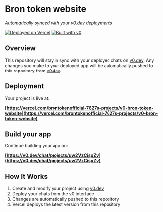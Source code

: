 # Bron token website

*Automatically synced with your [v0.dev](https://v0.dev) deployments*

[![Deployed on Vercel](https://img.shields.io/badge/Deployed%20on-Vercel-black?style=for-the-badge&logo=vercel)](https://vercel.com/brontokenofficial-7627s-projects/v0-bron-token-website)
[![Built with v0](https://img.shields.io/badge/Built%20with-v0.dev-black?style=for-the-badge)](https://v0.dev/chat/projects/uw2VzCispZv)

## Overview

This repository will stay in sync with your deployed chats on [v0.dev](https://v0.dev).
Any changes you make to your deployed app will be automatically pushed to this repository from [v0.dev](https://v0.dev).

## Deployment

Your project is live at:

**[https://vercel.com/brontokenofficial-7627s-projects/v0-bron-token-website](https://vercel.com/brontokenofficial-7627s-projects/v0-bron-token-website)**

## Build your app

Continue building your app on:

**[https://v0.dev/chat/projects/uw2VzCispZv](https://v0.dev/chat/projects/uw2VzCispZv)**

## How It Works

1. Create and modify your project using [v0.dev](https://v0.dev)
2. Deploy your chats from the v0 interface
3. Changes are automatically pushed to this repository
4. Vercel deploys the latest version from this repository
